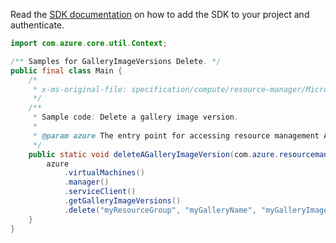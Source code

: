 Read the [SDK documentation](https://github.com/Azure/azure-sdk-for-java/blob/azure-resourcemanager_2.11.0/sdk/resourcemanager/azure-resourcemanager/README.md) on how to add the SDK to your project and authenticate.

```java
import com.azure.core.util.Context;

/** Samples for GalleryImageVersions Delete. */
public final class Main {
    /*
     * x-ms-original-file: specification/compute/resource-manager/Microsoft.Compute/stable/2021-07-01/examples/gallery/DeleteAGalleryImageVersion.json
     */
    /**
     * Sample code: Delete a gallery image version.
     *
     * @param azure The entry point for accessing resource management APIs in Azure.
     */
    public static void deleteAGalleryImageVersion(com.azure.resourcemanager.AzureResourceManager azure) {
        azure
            .virtualMachines()
            .manager()
            .serviceClient()
            .getGalleryImageVersions()
            .delete("myResourceGroup", "myGalleryName", "myGalleryImageName", "1.0.0", Context.NONE);
    }
}
```
